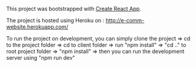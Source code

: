 This project was bootstrapped with [Create React App](https://github.com/facebook/create-react-app).

The project is hosted using Heroku on : http://e-comm-website.herokuapp.com/

To run the project on development, you can simply clone the project => cd to the project folder => cd to client folder => run "npm install" => "cd .." to root project folder => "npm install" => then you can run the development server using "npm run dev"
